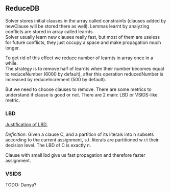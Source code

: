 ## ReduceDB

Solver stores initial clauses in the array called constraints (clauses added by
newClause will be stored there as well). Lemmas learnt by analyzing conflicts are 
stored in array called learnts.  
Solver usually learn new clauses really fast, but most of them are useless for 
future conflicts, they just occupy a space and make propagation much longer.  

To get rid of this effect we reduce number of learnts in array once in a while.  
The strategy is to remove half of learnts when their number becomes equal to 
reduceNumber (6000 by default), after this operation reducedNumber is increased by 
reduceIncrement (500 by default).  

But we need to choose clauses to remove. There are some metrics 
to understand if clause is good or not. There are 2 main: LBD or VSIDS-like metric.


### LBD

[Justification of LBD](https://www.ijcai.org/Proceedings/09/Papers/074.pdf),

*Definition*. Given a clause C, and a partition of its literals into n subsets 
according to the current assignment, s.t. literals are partitioned
w.r.t their decision level. The LBD of C is exactly n.

Clause with small lbd give us fast propagation and therefore faster assignment.

### VSIDS

TODO: Danya?
